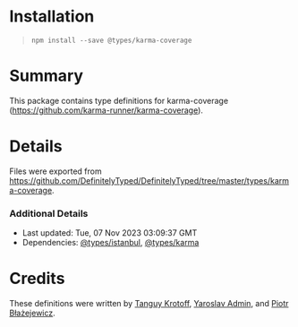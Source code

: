 # Installation
> `npm install --save @types/karma-coverage`

# Summary
This package contains type definitions for karma-coverage (https://github.com/karma-runner/karma-coverage).

# Details
Files were exported from https://github.com/DefinitelyTyped/DefinitelyTyped/tree/master/types/karma-coverage.

### Additional Details
 * Last updated: Tue, 07 Nov 2023 03:09:37 GMT
 * Dependencies: [@types/istanbul](https://npmjs.com/package/@types/istanbul), [@types/karma](https://npmjs.com/package/@types/karma)

# Credits
These definitions were written by [Tanguy Krotoff](https://github.com/tkrotoff), [Yaroslav Admin](https://github.com/devoto13), and [Piotr Błażejewicz](https://github.com/peterblazejewicz).
